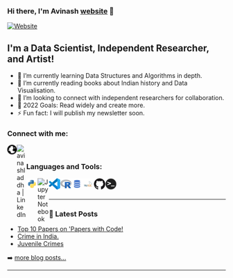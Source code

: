 ### Hi there, I'm Avinash [website] 👋

[![Website](https://img.shields.io/website?label=AvinashLaddha&style=for-the-badge&url=https%3A%2F%2Fcodestackr.com)](https://avinashladdha.github.io)

## I'm a Data Scientist, Independent Researcher, and Artist!

- 🔭 I’m currently learning Data Structures and Algorithms in depth.
- 🌱 I’m currently reading books about Indian history and Data Visualisation.
- 👯 I’m looking to connect with independent researchers for collaboration.
- 🥅 2022 Goals: Read widely and create more.
- ⚡ Fun fact: I will publish my newsletter soon.


### Connect with me:

[<img align="left" alt="avinashladdha.github.io" width="22px" src="https://raw.githubusercontent.com/iconic/open-iconic/master/svg/globe.svg" />][website]

[<img align="left" alt="avinashladdha | LinkedIn" width="22px" src="https://cdn.jsdelivr.net/npm/simple-icons@v3/icons/linkedin.svg" />][linkedin]


<br />

### Languages and Tools:

[<img align="left" alt="Python" width="26px" src="https://raw.githubusercontent.com/github/explore/80688e429a7d4ef2fca1e82350fe8e3517d3494d/topics/python/python.png" />][website]
[<img align="left" alt="Jupyter Notebook" width="26px" src="https://upload.wikimedia.org/wikipedia/commons/thumb/3/38/Jupyter_logo.svg/44px-Jupyter_logo.svg.png" />][website]
[<img align="left" alt="Visual Studio Code" width="26px" src="https://raw.githubusercontent.com/github/explore/80688e429a7d4ef2fca1e82350fe8e3517d3494d/topics/visual-studio-code/visual-studio-code.png" />][website]
[<img align="left" alt="R" width="26px" src="https://raw.githubusercontent.com/github/explore/80688e429a7d4ef2fca1e82350fe8e3517d3494d/topics/r/r.png" />][website]
[<img align="left" alt="SQL" width="26px" src="https://raw.githubusercontent.com/github/explore/80688e429a7d4ef2fca1e82350fe8e3517d3494d/topics/sql/sql.png" />][website]
[<img align="left" alt="MySQL" width="26px" src="https://raw.githubusercontent.com/github/explore/80688e429a7d4ef2fca1e82350fe8e3517d3494d/topics/mysql/mysql.png" />][website]
[<img align="left" alt="GitHub" width="26px" src="https://raw.githubusercontent.com/github/explore/78df643247d429f6cc873026c0622819ad797942/topics/github/github.png" />][website]
[<img align="left" alt="Terminal" width="26px" src="https://raw.githubusercontent.com/github/explore/80688e429a7d4ef2fca1e82350fe8e3517d3494d/topics/terminal/terminal.png" />][website]


<br />
<br />

---

### 📕 Latest Posts

<!-- BLOG-POST-LIST:START -->
- [Top 10 Papers on 'Papers with Code!](https://www.linkedin.com/posts/avinashladdha_papers-with-code-adop-approximate-differentiable-activity-6886177441426108416-PsSj?utm_source=linkedin_share&utm_medium=member_desktop_web)
- [Crime in India.](https://www.linkedin.com/posts/avinashladdha_crime-in-india-activity-6662678356263337984-2WkC)
- [Juvenile Crimes](https://www.linkedin.com/pulse/misguided-steps-unfulfilled-wishes-avinash-laddha/)

<!-- BLOG-POST-LIST:END -->

➡️ [more blog posts...](https://avinashladdha.github.io.com)

---


[website]: https://avinashladdha.github.io.com
[linkedin]:https://www.linkedin.com/in/avinashladdha/
